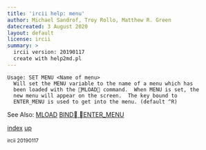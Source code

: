```yaml
---
title: 'ircii help: menu'
author: Michael Sandrof, Troy Rollo, Matthew R. Green
datecreated: 3 August 2020
layout: default
license: ircii
summary: >
  ircii version: 20190117
  create with help2md.pl
---
```

```
Usage: SET MENU <Name of menu>
  Will set the MENU variable to the name of a menu which has
  been loaded with the MLOAD command.  When MENU is set, the 
  new menu will appear on the screen.  The key bound to
  ENTER_MENU is used to get into the menu. (default ^R)

```
See Also: 
  [MLOAD](../mload.html)
  [BIND ENTER_MENU](../bind/enter_menu.html)

[index](index.html)
[up](..)

<small> ircii 20190117 </small>
